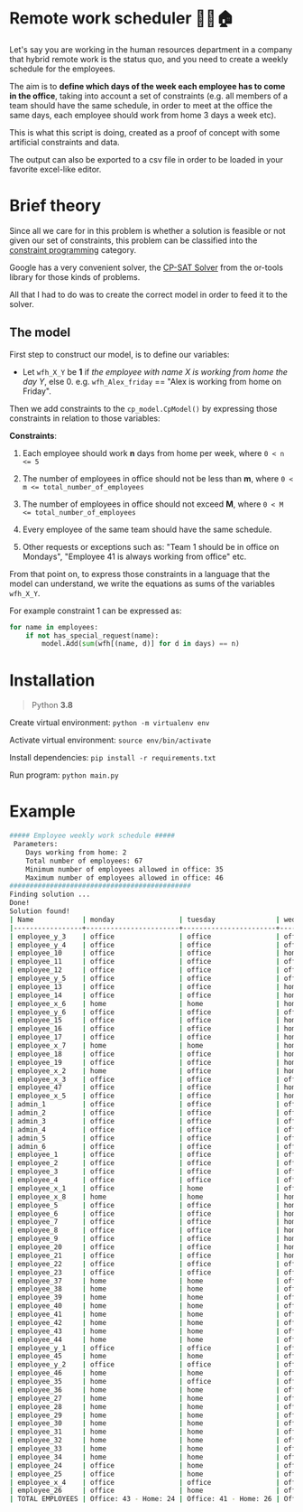 # Remote work scheduler 👨‍💻🏠

Let's say you are working in the human resources department in a company that hybrid remote work is the status quo, and you need to create a weekly schedule for the employees.

The aim is to **define which days of the week each employee has to come in the office**, taking into account a set of constraints (e.g. all members of a team should have the same schedule, in order to meet at the office the same days, each employee should work from home 3 days a week etc).

This is what this script is doing, created as a proof of concept with some artificial constraints and data.

The output can also be exported to a csv file in order to be loaded in your favorite excel-like editor.

# Brief theory

Since all we care for in this problem is whether a solution is feasible or not given our set of constraints, this problem can be classified into the [constraint programming](https://en.wikipedia.org/wiki/Constraint_programming) category. 

Google has a very convenient solver, the [CP-SAT Solver](https://developers.google.com/optimization/cp/cp_solver) from the or-tools library for those kinds of problems. 

All that I had to do was to create the correct model in order to feed it to the solver.

## The model 

First step to construct our model, is to define our variables:

- Let `wfh_X_Y` be **1** if _the employee with name X is working from home the day Y_, else 0. 
e.g. `wfh_Alex_friday` == "Alex is working from home on Friday". 

Then we add constraints to the `cp_model.CpModel()` by expressing those constraints in relation to those variables: 

**Constraints**:

1. Each employee should work **n** days from home per week, where `0 < n <= 5`

2. The number of employees in office should not be less than **m**, where `0 < m <= total_number_of_employees`

3. The number of employees in office should not exceed **M**, where `0 < M <= total_number_of_employees`

4. Every employee of the same team should have the same schedule.

5. Other requests or exceptions such as: "Team 1 should be in office on Mondays", "Employee 41 is always working from office" etc.

From that point on, to express those constraints in a language that the model can understand, we write the equations as sums of the variables `wfh_X_Y`.

For example constraint 1 can be expressed as:

```python
for name in employees:
    if not has_special_request(name):
        model.Add(sum(wfh[(name, d)] for d in days) == n)
```

# Installation

> Python **3.8**

Create virtual environment: `python -m virtualenv env`

Activate virtual environment: `source env/bin/activate`

Install dependencies: `pip install -r requirements.txt`

Run program: `python main.py`


# Example 

```bash
##### Employee weekly work schedule #####
 Parameters: 
    Days working from home: 2
    Total number of employees: 67
    Minimum number of employees allowed in office: 35
    Maximum number of employees allowed in office: 46
#############################################
Finding solution ... 
Done!
Solution found!
| Name            | monday                | tuesday               | wednesday             | thursday              | friday                | TEAM    |
|-----------------+-----------------------+-----------------------+-----------------------+-----------------------+-----------------------+---------|
| employee_y_3    | office                | office                | office                | office                | office                | TEAM_4  |
| employee_y_4    | office                | office                | office                | office                | office                | TEAM_4  |
| employee_10     | office                | office                | home                  | office                | home                  | TEAM_4  |
| employee_11     | office                | office                | office                | home                  | home                  | TEAM_5  |
| employee_12     | office                | office                | office                | home                  | home                  | TEAM_5  |
| employee_y_5    | office                | office                | office                | office                | office                | TEAM_6  |
| employee_13     | office                | office                | home                  | office                | home                  | TEAM_6  |
| employee_14     | office                | office                | home                  | office                | home                  | TEAM_6  |
| employee_x_6    | home                  | home                  | home                  | office                | office                | TEAM_6  |
| employee_y_6    | office                | office                | office                | office                | office                | TEAM_6  |
| employee_15     | office                | office                | home                  | office                | home                  | TEAM_6  |
| employee_16     | office                | office                | home                  | office                | home                  | TEAM_6  |
| employee_17     | office                | office                | home                  | office                | home                  | TEAM_6  |
| employee_x_7    | home                  | home                  | home                  | office                | office                | TEAM_6  |
| employee_18     | office                | office                | home                  | home                  | office                | TEAM_7  |
| employee_19     | office                | office                | home                  | home                  | office                | TEAM_7  |
| employee_x_2    | home                  | office                | home                  | office                | office                | NO_TEAM |
| employee_x_3    | office                | office                | office                | office                | home                  | NO_TEAM |
| employee_47     | office                | office                | home                  | home                  | office                | NO_TEAM |
| employee_x_5    | office                | office                | home                  | office                | home                  | NO_TEAM |
| admin_1         | office                | office                | office                | office                | office                | NO_TEAM |
| admin_2         | office                | office                | office                | office                | office                | NO_TEAM |
| admin_3         | office                | office                | office                | office                | office                | NO_TEAM |
| admin_4         | office                | office                | office                | office                | office                | NO_TEAM |
| admin_5         | office                | office                | office                | office                | office                | NO_TEAM |
| admin_6         | office                | office                | office                | office                | office                | NO_TEAM |
| employee_1      | office                | office                | office                | home                  | home                  | TEAM_1  |
| employee_2      | office                | office                | office                | home                  | home                  | TEAM_1  |
| employee_3      | office                | office                | office                | home                  | home                  | TEAM_1  |
| employee_4      | office                | office                | office                | home                  | home                  | TEAM_1  |
| employee_x_1    | office                | home                  | office                | home                  | office                | TEAM_2  |
| employee_x_8    | home                  | home                  | home                  | home                  | home                  | TEAM_2  |
| employee_5      | office                | office                | home                  | office                | home                  | TEAM_2  |
| employee_6      | office                | office                | home                  | office                | home                  | TEAM_2  |
| employee_7      | office                | office                | home                  | home                  | office                | TEAM_3  |
| employee_8      | office                | office                | home                  | home                  | office                | TEAM_3  |
| employee_9      | office                | office                | home                  | home                  | office                | TEAM_3  |
| employee_20     | office                | office                | home                  | home                  | office                | TEAM_8  |
| employee_21     | office                | office                | home                  | home                  | office                | TEAM_8  |
| employee_22     | office                | office                | office                | home                  | home                  | TEAM_9  |
| employee_23     | office                | office                | office                | home                  | home                  | TEAM_9  |
| employee_37     | home                  | home                  | office                | office                | office                | TEAM_16 |
| employee_38     | home                  | home                  | office                | office                | office                | TEAM_16 |
| employee_39     | home                  | home                  | office                | office                | office                | TEAM_16 |
| employee_40     | home                  | home                  | office                | office                | office                | TEAM_16 |
| employee_41     | home                  | home                  | office                | office                | office                | TEAM_16 |
| employee_42     | home                  | home                  | office                | office                | office                | TEAM_16 |
| employee_43     | home                  | home                  | office                | office                | office                | TEAM_16 |
| employee_44     | home                  | home                  | office                | office                | office                | TEAM_16 |
| employee_y_1    | office                | office                | office                | office                | office                | TEAM_17 |
| employee_45     | home                  | home                  | office                | office                | office                | TEAM_17 |
| employee_y_2    | office                | office                | office                | office                | office                | TEAM_17 |
| employee_46     | home                  | home                  | office                | office                | office                | TEAM_17 |
| employee_35     | home                  | office                | office                | office                | home                  | TEAM_14 |
| employee_36     | home                  | home                  | office                | office                | office                | TEAM_15 |
| employee_27     | home                  | home                  | office                | office                | office                | TEAM_12 |
| employee_28     | home                  | home                  | office                | office                | office                | TEAM_13 |
| employee_29     | home                  | home                  | office                | office                | office                | TEAM_13 |
| employee_30     | home                  | home                  | office                | office                | office                | TEAM_13 |
| employee_31     | home                  | home                  | office                | office                | office                | TEAM_13 |
| employee_32     | home                  | home                  | office                | office                | office                | TEAM_13 |
| employee_33     | home                  | home                  | office                | office                | office                | TEAM_13 |
| employee_34     | home                  | home                  | office                | office                | office                | TEAM_13 |
| employee_24     | office                | home                  | office                | home                  | office                | TEAM_10 |
| employee_25     | office                | home                  | office                | home                  | office                | TEAM_10 |
| employee_x_4    | office                | office                | office                | office                | home                  | TEAM_10 |
| employee_26     | office                | home                  | office                | home                  | office                | TEAM_11 |
| TOTAL EMPLOYEES | Office: 43 - Home: 24 | Office: 41 - Home: 26 | Office: 46 - Home: 21 | Office: 46 - Home: 21 | Office: 46 - Home: 21 |         |
```

